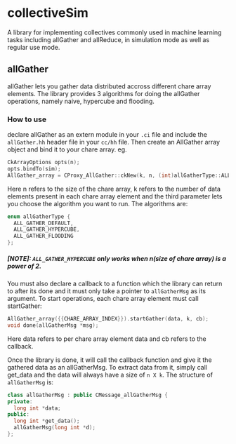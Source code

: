 # collectiveSim

A library for implementing collectives commonly used in machine learning tasks including allGather and allReduce, in simulation mode as well as regular use mode. 

## allGather

allGather lets you gather data distributed accross different chare array elements. The library provides 3 algorithms for doing the allGather operations, namely naive, hypercube and flooding. 

### How to use

declare allGather as an extern module in your `.ci` file and include the `allGather.hh` header file in your `cc/hh` file. Then create an AllGather array object and bind it to your chare array. eg.

```C++
CkArrayOptions opts(n);
opts.bindTo(sim);
AllGather_array = CProxy_AllGather::ckNew(k, n, (int)allGatherType::ALL_GATHER_DEFAULT, opts);
```

Here n refers to the size of the chare array, k refers to the number of data elements present in each chare array element and the third parameter lets you choose the algorithm you want to run. The algorithms are:

```C++
enum allGatherType {
  ALL_GATHER_DEFAULT,
  ALL_GATHER_HYPERCUBE,
  ALL_GATHER_FLOODING
};
```

##### [NOTE]: `ALL_GATHER_HYPERCUBE` only works when n(size of chare array) is a power of 2.

You must also declare a callback to a function which the library can return to after its done and it must only take a pointer to `allGatherMsg` as its argument. To start operations, each chare array element must call startGather:

```C++
AllGather_array({{CHARE_ARRAY_INDEX}}).startGather(data, k, cb);
void done(allGatherMsg *msg);
```

Here data refers to per chare array element data and cb refers to the callback. 

Once the library is done, it will call the callback function and give it the gathered data as an allGatherMsg. To extract data from it, simply call get_data and the data will always have a size of `n X k`. The structure of `allGatherMsg` is:

```C++
class allGatherMsg : public CMessage_allGatherMsg {
private:
  long int *data;
public:
  long int *get_data();
  allGatherMsg(long int *d);
};
```
